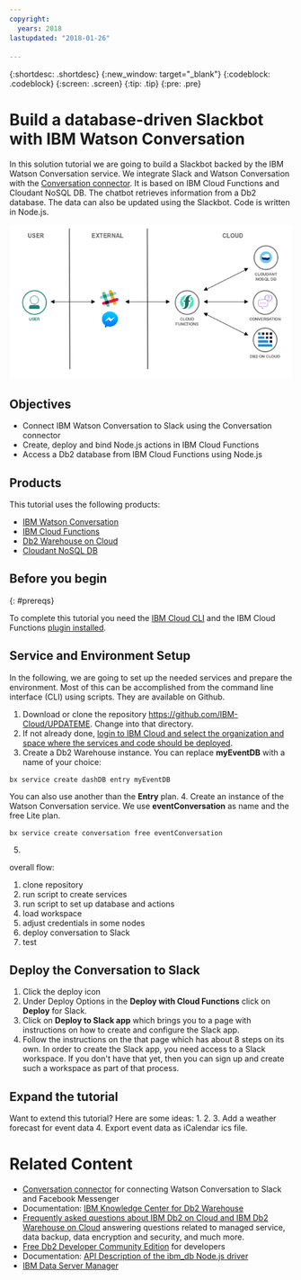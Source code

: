 ```yaml
---
copyright:
  years: 2018
lastupdated: "2018-01-26"

---
```


{:shortdesc: .shortdesc}
{:new_window: target="_blank"}
{:codeblock: .codeblock}
{:screen: .screen}
{:tip: .tip}
{:pre: .pre}

# Build a database-driven Slackbot with IBM Watson Conversation

In this solution tutorial we are going to build a Slackbot backed by the IBM Watson Conversation service. We integrate Slack and Watson Conversation with the [Conversation connector](https://github.com/watson-developer-cloud/conversation-connector/). It is based on IBM Cloud Functions and Cloudant NoSQL DB.
The chatbot retrieves information from a Db2 database. The data can also be updated using the Slackbot. Code is written in Node.js.

![](images/solution19/SlackbotArchitecture.png)

## Objectives

* Connect IBM Watson Conversation to Slack using the Conversation connector
* Create, deploy and bind Node.js actions in IBM Cloud Functions
* Access a Db2 database from IBM Cloud Functions using Node.js

## Products

This tutorial uses the following products:
   * [IBM Watson Conversation](https://console.bluemix.net/catalog/services/conversation)
   * [IBM Cloud Functions](https://console.bluemix.net/openwhisk/)
   * [Db2 Warehouse on Cloud](https://console.bluemix.net/catalog/services/db2-warehouse)
   * [Cloudant NoSQL DB](https://console.bluemix.net/catalog/services/cloudant-nosql-db)

## Before you begin
{: #prereqs}

To complete this tutorial you need the [IBM Cloud CLI](https://console.bluemix.net/docs/cli/index.html#overview) and the IBM Cloud Functions [plugin installed](https://console.bluemix.net/docs/cli/reference/bluemix_cli/extend_cli.html#plug-ins).

## Service and Environment Setup
In the following, we are going to set up the needed services and prepare the environment. Most of this can be accomplished from the command line interface (CLI) using scripts. They are available on Github.

1. Download or clone the repository https://github.com/IBM-Cloud/UPDATEME. Change into that directory.
2. If not already done, [login to IBM Cloud and select the organization and space where the services and code should be deployed](https://console.bluemix.net/docs/cli/reference/bluemix_cli/bx_cli.html#bluemix_login).
3. Create a Db2 Warehouse instance. You can replace **myEventDB** with a name of your choice:
```
bx service create dashDB entry myEventDB
```
You can also use another than the **Entry** plan.
4. Create an instance of the Watson Conversation service. We use **eventConversation** as name and the free Lite plan.
```
bx service create conversation free eventConversation
```
5. 


overall flow:
1. clone repository
2. run script to create services
3. run script to set up database and actions
4. load workspace
5. adjust credentials in some nodes
6. deploy conversation to Slack
7. test

## Deploy the Conversation to Slack

1. Click the deploy icon
2. Under Deploy Options in the **Deploy with Cloud Functions** click on **Deploy** for Slack.
3. Click on **Deploy to Slack app** which brings you to a page with instructions on how to create and configure the Slack app.
4. Follow the instructions on the that page which has about 8 steps on its own. In order to create the Slack app, you need access to a Slack workspace. If you don't have that yet, then you can sign up and create such a workspace as part of that process.


## Expand the tutorial
Want to extend this tutorial? Here are some ideas:
1.
2.
3. Add a weather forecast for event data
4. Export event data as iCalendar ics file.

# Related Content
* [Conversation connector](https://github.com/watson-developer-cloud/conversation-connector/) for connecting Watson Conversation to Slack and Facebook Messenger
* Documentation: [IBM Knowledge Center for Db2 Warehouse](https://www.ibm.com/support/knowledgecenter/en/SS6NHC/com.ibm.swg.im.dashdb.kc.doc/welcome.html)
* [Frequently asked questions about IBM Db2 on Cloud and IBM Db2 Warehouse on Cloud](https://www.ibm.com/support/knowledgecenter/SS6NHC/com.ibm.swg.im.dashdb.doc/managed_service.html) answering questions related to managed service, data backup, data encryption and security, and much more.
* [Free Db2 Developer Community Edition](https://www.ibm.com/us-en/marketplace/ibm-db2-direct-and-developer-editions) for developers
* Documentation: [API Description of the ibm_db Node.js driver](https://github.com/ibmdb/node-ibm_db)
* [IBM Data Server Manager](https://www.ibm.com/us-en/marketplace/data-server-manager)
